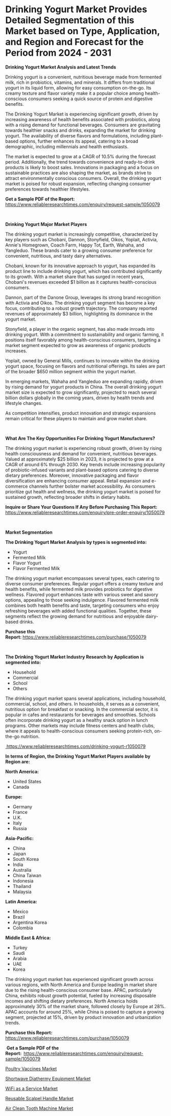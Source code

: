 <p><h1>Drinking Yogurt Market Provides Detailed Segmentation of this Market based on Type, Application, and Region and Forecast for the Period from 2024 - 2031</h1></p><p><strong>Drinking Yogurt Market Analysis and Latest Trends</strong></p>
<p><p>Drinking yogurt is a convenient, nutritious beverage made from fermented milk, rich in probiotics, vitamins, and minerals. It differs from traditional yogurt in its liquid form, allowing for easy consumption on-the-go. Its creamy texture and flavor variety make it a popular choice among health-conscious consumers seeking a quick source of protein and digestive benefits.</p><p>The Drinking Yogurt Market is experiencing significant growth, driven by increasing awareness of health benefits associated with probiotics, along with a rising demand for functional beverages. Consumers are gravitating towards healthier snacks and drinks, expanding the market for drinking yogurt. The availability of diverse flavors and formulations, including plant-based options, further enhances its appeal, catering to a broad demographic, including millennials and health enthusiasts.</p><p>The market is expected to grow at a CAGR of 10.5% during the forecast period. Additionally, the trend towards convenience and ready-to-drink products is likely to boost sales. Innovations in packaging and a focus on sustainable practices are also shaping the market, as brands strive to attract environmentally conscious consumers. Overall, the drinking yogurt market is poised for robust expansion, reflecting changing consumer preferences towards healthier lifestyles.</p></p>
<p><strong>Get a Sample PDF of the Report:&nbsp;</strong> <a href="https://www.reliableresearchtimes.com/enquiry/request-sample/1050079?utm_campaign=1776&utm_medium=2&utm_source=Github&utm_content=ia&utm_term=22102024&utm_id=drinking-yogurt">https://www.reliableresearchtimes.com/enquiry/request-sample/1050079</a></p>
<p>&nbsp;</p>
<p><strong>Drinking Yogurt Major Market Players</strong></p>
<p><p>The drinking yogurt market is increasingly competitive, characterized by key players such as Chobani, Dannon, Stonyfield, Oikos, Yoplait, Activia, Annie's Homegrown, Coach Farm, Happy Tot, Earth, Wahaha, and Yangleduo. These brands cater to a growing consumer preference for convenient, nutritious, and tasty dairy alternatives.</p><p>Chobani, known for its innovative approach to yogurt, has expanded its product line to include drinking yogurt, which has contributed significantly to its growth. With a market share that has surged in recent years, Chobani's revenues exceeded $1 billion as it captures health-conscious consumers.</p><p>Dannon, part of the Danone Group, leverages its strong brand recognition with Activia and Oikos. The drinking yogurt segment has become a key focus, contributing to a robust growth trajectory. The company reported revenues of approximately $3 billion, highlighting its dominance in the yogurt market.</p><p>Stonyfield, a player in the organic segment, has also made inroads into drinking yogurt. With a commitment to sustainability and organic farming, it positions itself favorably among health-conscious consumers, targeting a market segment expected to grow as awareness of organic products increases.</p><p>Yoplait, owned by General Mills, continues to innovate within the drinking yogurt space, focusing on flavors and nutritional offerings. Its sales are part of the broader $650 million segment within the yogurt market.</p><p>In emerging markets, Wahaha and Yangleduo are expanding rapidly, driven by rising demand for yogurt products in China. The overall drinking yogurt market size is expected to grow significantly, projected to reach several billion dollars globally in the coming years, driven by health trends and lifestyle changes.</p><p>As competition intensifies, product innovation and strategic expansions remain critical for these players to maintain and grow market share.</p></p>
<p>&nbsp;</p>
<p><strong>What Are The Key Opportunities For Drinking Yogurt Manufacturers?</strong></p>
<p><p>The drinking yogurt market is experiencing robust growth, driven by rising health consciousness and demand for convenient, nutritious beverages. Valued at approximately $25 billion in 2023, it is projected to grow at a CAGR of around 6% through 2030. Key trends include increasing popularity of probiotic-infused variants and plant-based options catering to diverse dietary preferences. Moreover, innovative packaging and flavor diversification are enhancing consumer appeal. Retail expansion and e-commerce channels further bolster market accessibility. As consumers prioritize gut health and wellness, the drinking yogurt market is poised for sustained growth, reflecting broader shifts in dietary habits.</p></p>
<p><strong>Inquire or Share Your Questions If Any Before Purchasing This Report:</strong> <a href="https://www.reliableresearchtimes.com/enquiry/pre-order-enquiry/1050079?utm_campaign=1776&utm_medium=2&utm_source=Github&utm_content=ia&utm_term=22102024&utm_id=drinking-yogurt">https://www.reliableresearchtimes.com/enquiry/pre-order-enquiry/1050079</a></p>
<p>&nbsp;</p>
<p><strong>Market Segmentation</strong></p>
<p><strong>The Drinking Yogurt Market Analysis by types is segmented into:</strong></p>
<p><ul><li>Yogurt</li><li>Fermented Milk</li><li>Flavor Yogurt</li><li>Flavor Fermented Milk</li></ul></p>
<p><p>The drinking yogurt market encompasses several types, each catering to diverse consumer preferences. Regular yogurt offers a creamy texture and health benefits, while fermented milk provides probiotics for digestive wellness. Flavored yogurt enhances taste with various sweet and savory options, appealing to those seeking indulgence. Flavored fermented milk combines both health benefits and taste, targeting consumers who enjoy refreshing beverages with added functional qualities. Together, these segments reflect the growing demand for nutritious and enjoyable dairy-based drinks.</p></p>
<p><strong>Purchase this Report:&nbsp;</strong><a href="https://www.reliableresearchtimes.com/purchase/1050079?utm_campaign=1776&utm_medium=2&utm_source=Github&utm_content=ia&utm_term=22102024&utm_id=drinking-yogurt">https://www.reliableresearchtimes.com/purchase/1050079</a></p>
<p>&nbsp;</p>
<p><strong>The Drinking Yogurt Market Industry Research by Application is segmented into:</strong></p>
<p><ul><li>Household</li><li>Commercial</li><li>School</li><li>Others</li></ul></p>
<p><p>The drinking yogurt market spans several applications, including household, commercial, school, and others. In households, it serves as a convenient, nutritious option for breakfast or snacking. In the commercial sector, it is popular in cafes and restaurants for beverages and smoothies. Schools often incorporate drinking yogurt as a healthy snack option in lunch programs. Other markets may include fitness centers and health clubs, where it appeals to health-conscious consumers seeking protein-rich, on-the-go nutrition.</p></p>
<p><a href="https://www.reliableresearchtimes.com/drinking-yogurt-r1050079?utm_campaign=1776&utm_medium=2&utm_source=Github&utm_content=ia&utm_term=22102024&utm_id=drinking-yogurt">&nbsp;https://www.reliableresearchtimes.com/drinking-yogurt-r1050079</a></p>
<p><strong>In terms of Region, the Drinking Yogurt Market Players available by Region are:</strong></p>
<p>
    <p> <strong> North America: </strong>
        <ul>
            <li>United States</li>
            <li>Canada</li>
        </ul>
        </p> 
    <p> <strong> Europe: </strong>
        <ul>
            <li>Germany</li>
            <li>France</li>
            <li>U.K.</li>
            <li>Italy</li>
            <li>Russia</li>
        </ul>
        </p> 
    <p> <strong> Asia-Pacific: </strong>
        <ul>
            <li>China</li>
            <li>Japan</li>
            <li>South Korea</li>
            <li>India</li>
            <li>Australia</li>
            <li>China Taiwan</li>
            <li>Indonesia</li>
            <li>Thailand</li>
            <li>Malaysia</li>
        </ul>
        </p> 
    <p> <strong> Latin America: </strong>
        <ul>
            <li>Mexico</li>
            <li>Brazil</li>
            <li>Argentina Korea</li>
            <li>Colombia</li>
        </ul>
        </p> 
    <p> <strong> Middle East & Africa: </strong>
        <ul>
            <li>Turkey</li>
            <li>Saudi</li>
            <li>Arabia</li>
            <li>UAE</li>
            <li>Korea</li>
        </ul>
    </p>
    </p>
<p><p>The drinking yogurt market has experienced significant growth across various regions, with North America and Europe leading in market share due to the rising health-conscious consumer base. APAC, particularly China, exhibits robust growth potential, fueled by increasing disposable incomes and shifting dietary preferences. North America holds approximately 30% of the market share, followed closely by Europe at 28%. APAC accounts for around 25%, while China is poised to capture a growing segment, projected at 15%, driven by product innovation and urbanization trends.</p></p>
<p><strong>Purchase this Report: </strong><a href="https://www.reliableresearchtimes.com/purchase/1050079?utm_campaign=1776&utm_medium=2&utm_source=Github&utm_content=ia&utm_term=22102024&utm_id=drinking-yogurt">https://www.reliableresearchtimes.com/purchase/1050079</a></p>
<p>&nbsp;<strong>Get a Sample PDF of the Report:&nbsp;&nbsp;</strong><a href="https://www.reliableresearchtimes.com/enquiry/request-sample/1050079?utm_campaign=1776&utm_medium=2&utm_source=Github&utm_content=ia&utm_term=22102024&utm_id=drinking-yogurt">https://www.reliableresearchtimes.com/enquiry/request-sample/1050079</a></p>
<p><strong></strong></p>
<p><p><a href="https://www.linkedin.com/pulse/poultry-vaccines-market-global-share-ranking-overall-sales-fgpme?utm_campaign=1776&utm_medium=2&utm_source=Github&utm_content=ia&utm_term=22102024&utm_id=drinking-yogurt">Poultry Vaccines Market</a></p><p><a href="https://www.linkedin.com/pulse/shortwave-diathermy-equipment-market-size-growth-trends-dk17e?utm_campaign=1776&utm_medium=2&utm_source=Github&utm_content=ia&utm_term=22102024&utm_id=drinking-yogurt">Shortwave Diathermy Equipment Market</a></p><p><a href="https://www.linkedin.com/pulse/global-wifi-service-market-product-types-applications-regional-wkj1e?utm_campaign=1776&utm_medium=2&utm_source=Github&utm_content=ia&utm_term=22102024&utm_id=drinking-yogurt">WiFi as a Service Market</a></p><p><a href="https://www.linkedin.com/pulse/reusable-scalpel-handle-market-research-report-exploring-dilie?utm_campaign=1776&utm_medium=2&utm_source=Github&utm_content=ia&utm_term=22102024&utm_id=drinking-yogurt">Reusable Scalpel Handle Market</a></p><p><a href="https://github.com/malandranz3ggo/Market-Research-Report-List-1/blob/main/air-clean-tooth-machine-market.md?utm_campaign=1776&utm_medium=2&utm_source=Github&utm_content=ia&utm_term=22102024&utm_id=drinking-yogurt">Air Clean Tooth Machine Market</a></p></p>